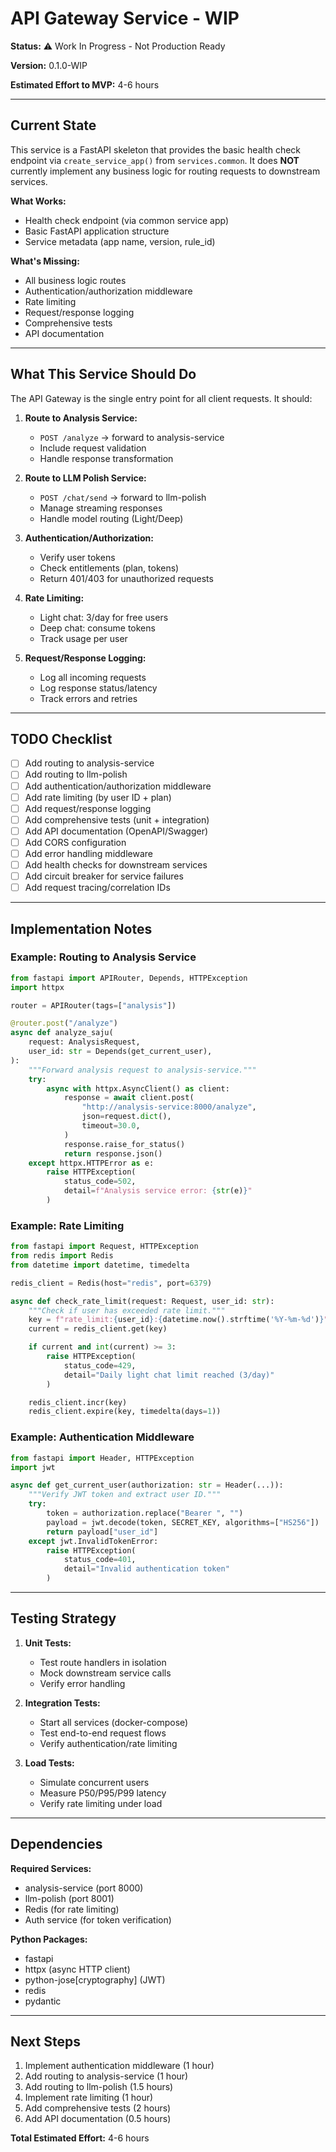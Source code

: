 # API Gateway Service - WIP

**Status:** ⚠️ Work In Progress - Not Production Ready

**Version:** 0.1.0-WIP

**Estimated Effort to MVP:** 4-6 hours

---

## Current State

This service is a FastAPI skeleton that provides the basic health check endpoint via `create_service_app()` from `services.common`. It does **NOT** currently implement any business logic for routing requests to downstream services.

**What Works:**
- Health check endpoint (via common service app)
- Basic FastAPI application structure
- Service metadata (app name, version, rule_id)

**What's Missing:**
- All business logic routes
- Authentication/authorization middleware
- Rate limiting
- Request/response logging
- Comprehensive tests
- API documentation

---

## What This Service Should Do

The API Gateway is the single entry point for all client requests. It should:

1. **Route to Analysis Service:**
   - `POST /analyze` → forward to analysis-service
   - Include request validation
   - Handle response transformation

2. **Route to LLM Polish Service:**
   - `POST /chat/send` → forward to llm-polish
   - Manage streaming responses
   - Handle model routing (Light/Deep)

3. **Authentication/Authorization:**
   - Verify user tokens
   - Check entitlements (plan, tokens)
   - Return 401/403 for unauthorized requests

4. **Rate Limiting:**
   - Light chat: 3/day for free users
   - Deep chat: consume tokens
   - Track usage per user

5. **Request/Response Logging:**
   - Log all incoming requests
   - Log response status/latency
   - Track errors and retries

---

## TODO Checklist

- [ ] Add routing to analysis-service
- [ ] Add routing to llm-polish
- [ ] Add authentication/authorization middleware
- [ ] Add rate limiting (by user ID + plan)
- [ ] Add request/response logging
- [ ] Add comprehensive tests (unit + integration)
- [ ] Add API documentation (OpenAPI/Swagger)
- [ ] Add CORS configuration
- [ ] Add error handling middleware
- [ ] Add health checks for downstream services
- [ ] Add circuit breaker for service failures
- [ ] Add request tracing/correlation IDs

---

## Implementation Notes

### Example: Routing to Analysis Service

```python
from fastapi import APIRouter, Depends, HTTPException
import httpx

router = APIRouter(tags=["analysis"])

@router.post("/analyze")
async def analyze_saju(
    request: AnalysisRequest,
    user_id: str = Depends(get_current_user),
):
    """Forward analysis request to analysis-service."""
    try:
        async with httpx.AsyncClient() as client:
            response = await client.post(
                "http://analysis-service:8000/analyze",
                json=request.dict(),
                timeout=30.0,
            )
            response.raise_for_status()
            return response.json()
    except httpx.HTTPError as e:
        raise HTTPException(
            status_code=502,
            detail=f"Analysis service error: {str(e)}"
        )
```

### Example: Rate Limiting

```python
from fastapi import Request, HTTPException
from redis import Redis
from datetime import datetime, timedelta

redis_client = Redis(host="redis", port=6379)

async def check_rate_limit(request: Request, user_id: str):
    """Check if user has exceeded rate limit."""
    key = f"rate_limit:{user_id}:{datetime.now().strftime('%Y-%m-%d')}"
    current = redis_client.get(key)

    if current and int(current) >= 3:
        raise HTTPException(
            status_code=429,
            detail="Daily light chat limit reached (3/day)"
        )

    redis_client.incr(key)
    redis_client.expire(key, timedelta(days=1))
```

### Example: Authentication Middleware

```python
from fastapi import Header, HTTPException
import jwt

async def get_current_user(authorization: str = Header(...)):
    """Verify JWT token and extract user ID."""
    try:
        token = authorization.replace("Bearer ", "")
        payload = jwt.decode(token, SECRET_KEY, algorithms=["HS256"])
        return payload["user_id"]
    except jwt.InvalidTokenError:
        raise HTTPException(
            status_code=401,
            detail="Invalid authentication token"
        )
```

---

## Testing Strategy

1. **Unit Tests:**
   - Test route handlers in isolation
   - Mock downstream service calls
   - Verify error handling

2. **Integration Tests:**
   - Start all services (docker-compose)
   - Test end-to-end request flows
   - Verify authentication/rate limiting

3. **Load Tests:**
   - Simulate concurrent users
   - Measure P50/P95/P99 latency
   - Verify rate limiting under load

---

## Dependencies

**Required Services:**
- analysis-service (port 8000)
- llm-polish (port 8001)
- Redis (for rate limiting)
- Auth service (for token verification)

**Python Packages:**
- fastapi
- httpx (async HTTP client)
- python-jose[cryptography] (JWT)
- redis
- pydantic

---

## Next Steps

1. Implement authentication middleware (1 hour)
2. Add routing to analysis-service (1 hour)
3. Add routing to llm-polish (1.5 hours)
4. Implement rate limiting (1 hour)
5. Add comprehensive tests (2 hours)
6. Add API documentation (0.5 hours)

**Total Estimated Effort:** 4-6 hours
